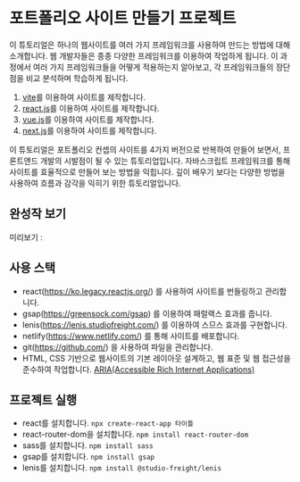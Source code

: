 # 포트폴리오 사이트 만들기 프로젝트

이 튜토리얼은 하나의 웹사이트를 여러 가지 프레임워크를 사용하여 만드는 방법에 대해 소개합니다.
웹 개발자들은 종종 다양한 프레임워크를 이용하여 작업하게 됩니다.
이 과정에서 여러 가지 프레임워크들을 어떻게 적용하는지 알아보고,
각 프레임워크들의 장단점을 비교 분석하며 학습하게 됩니다.

1. [vite](https://github.com/webstoryboy/port2023-vite)를 이용하여 사이트를 제작합니다.
2. [react.js](https://github.com/webstoryboy/port2023-react)를 이용하여 사이트를 제작합니다.
3. [vue.js](https://github.com/webstoryboy/port2023-vue)를 이용하여 사이트를 제작합니다.
4. [next.js](https://github.com/webstoryboy/port2023-next)를 이용하여 사이트를 제작합니다.

이 튜토리얼은 포트폴리오 컨셉의 사이트를 4가지 버전으로 반복하여 만들어 보면서, 프론트앤드 개발의 시발점이 될 수 있는 튜토리업입니다.
자바스크립트 프레임워크를 통해 사이트를 효율적으로 만들어 보는 방법을 익힙니다.
깊이 배우기 보다는 다양한 방법을 사용하여 흐름과 감각을 익히기 위한 튜토리얼입니다.

## 완성작 보기

미리보기 :

## 사용 스택

-   react(https://ko.legacy.reactjs.org/) 를 사용하여 사이트를 번들링하고 관리합니다.
-   gsap(https://greensock.com/gsap) 를 이용하여 패럴랙스 효과를 줍니다.
-   lenis(https://lenis.studiofreight.com/) 를 이용하여 스므스 효과를 구현합니다.
-   netlify(https://www.netlify.com/) 를 통해 사이트를 배포합니다.
-   git(https://github.com/) 을 사용하여 파일을 관리합니다.
-   HTML, CSS 기반으로 웹사이트의 기본 레이아웃 설계하고, 웹 표준 및 웹 접근성을 준수하여 작업합니다. [ARIA(Accessible Rich Internet Applications)](https://developer.mozilla.org/en-US/docs/Web/Accessibility/ARIA/Roles)

## 프로젝트 실행

-   react를 설치합니다. `npx create-react-app 타이틀`
-   react-router-dom을 설치합니다. `npm install react-router-dom`
-   sass를 설치합니다. `npm install sass`
-   gsap를 설치합니다. `npm install gsap`
-   lenis를 설치합니다. `npm install @studio-freight/lenis`
